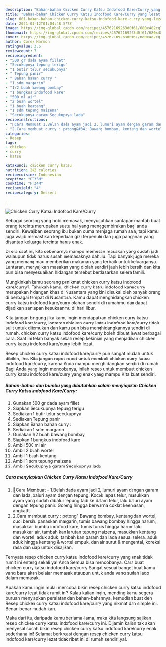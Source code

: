 ```yaml
---
description: "Bahan-bahan Chicken Curry Katsu Indofood Kare/Curry yang lezat Untuk Jualan"
title: "Bahan-bahan Chicken Curry Katsu Indofood Kare/Curry yang lezat Untuk Jualan"
slug: 601-bahan-bahan-chicken-curry-katsu-indofood-kare-curry-yang-lezat-untuk-jualan
date: 2021-03-12T01:04:48.577Z
image: https://img-global.cpcdn.com/recipes/45762169263d0f61/680x482cq70/chicken-curry-katsu-indofood-karecurry-foto-resep-utama.jpg
thumbnail: https://img-global.cpcdn.com/recipes/45762169263d0f61/680x482cq70/chicken-curry-katsu-indofood-karecurry-foto-resep-utama.jpg
cover: https://img-global.cpcdn.com/recipes/45762169263d0f61/680x482cq70/chicken-curry-katsu-indofood-karecurry-foto-resep-utama.jpg
author: Corey Harmon
ratingvalue: 3.6
reviewcount: 7
recipeingredient:
- "500 gr dada ayam fillet"
- "Secukupnya tepung terigu"
- "1 butir telur secukupnya"
- " Tepung panir"
- " Bahan bahan curry "
- "1 sdm margarin"
- "1/2 buah bawang bombay"
- "1 bungkus indofood kare"
- "500 ml air"
- "2 buah wortel"
- "1 buah kentang"
- "1 sdm tepung maizena"
- "Secukupnya garam Secukupnya lada"
recipeinstructions:
- "🌼Cara Membuat 1.Belah dada ayam jadi 2, lumuri ayam dengan garam dan lada, baluri ayam dengan tepung. Kocok lepas telur, masukkan ayam yang sudah dibalur tepung tadi ke dalam telur, lalu baluri ayam dengan tepung panir. Goreng hingga berwarna coklat keemasan, angkattt"
- "2.Cara membuat curry : potong&#34; Bawang bombay, kentang dan wortel, cuci bersih. panaskan margarin, tumis bawang bombay hingga harum, masukkan bumbu indofood kare, tumis tumis hingga harum lalu masukkan air, tambah kan larutan tepung maizena, masukkan kentang dan wortel, aduk aduk, tambah kan garam dan lada sesuai selera, aduk aduk hingga kentang &amp; wortel empuk, dan air surut &amp; mengental, koreksi rasa dan siap untuk disajikan."
categories:
- Resep
tags:
- chicken
- curry
- katsu

katakunci: chicken curry katsu 
nutrition: 262 calories
recipecuisine: Indonesian
preptime: "PT35M"
cooktime: "PT34M"
recipeyield: "4"
recipecategory: Dessert

---
```



![Chicken Curry Katsu Indofood Kare/Curry](https://img-global.cpcdn.com/recipes/45762169263d0f61/680x482cq70/chicken-curry-katsu-indofood-karecurry-foto-resep-utama.jpg)

Sebagai seorang yang hobi memasak, menyuguhkan santapan mantab buat orang tercinta merupakan suatu hal yang menggembirakan bagi anda sendiri. Kewajiban seorang ibu bukan cuma menjaga rumah saja, tapi kamu juga wajib memastikan keperluan gizi terpenuhi dan juga panganan yang disantap keluarga tercinta harus enak.

Di era  saat ini, kita sebenarnya mampu memesan masakan yang sudah jadi walaupun tidak harus susah memasaknya dahulu. Tapi banyak juga mereka yang memang mau memberikan makanan yang terbaik untuk keluarganya. Lantaran, menyajikan masakan yang diolah sendiri jauh lebih bersih dan kita pun bisa menyesuaikan hidangan tersebut berdasarkan selera famili. 



Mungkinkah kamu seorang penikmat chicken curry katsu indofood kare/curry?. Tahukah kamu, chicken curry katsu indofood kare/curry merupakan hidangan khas di Nusantara yang kini disukai oleh banyak orang di berbagai tempat di Nusantara. Kamu dapat menghidangkan chicken curry katsu indofood kare/curry olahan sendiri di rumahmu dan dapat dijadikan santapan kesukaanmu di hari libur.

Kita jangan bingung jika kamu ingin mendapatkan chicken curry katsu indofood kare/curry, lantaran chicken curry katsu indofood kare/curry tidak sulit untuk ditemukan dan kamu pun bisa menghidangkannya sendiri di rumah. chicken curry katsu indofood kare/curry boleh dibuat lewat berbagai cara. Saat ini telah banyak sekali resep kekinian yang menjadikan chicken curry katsu indofood kare/curry lebih lezat.

Resep chicken curry katsu indofood kare/curry pun sangat mudah untuk dibikin, lho. Kita jangan repot-repot untuk membeli chicken curry katsu indofood kare/curry, karena Anda mampu menghidangkan sendiri di rumah. Bagi Anda yang ingin mencobanya, inilah resep untuk membuat chicken curry katsu indofood kare/curry yang enak yang mampu Kita buat sendiri.

<!--inarticleads1-->

##### Bahan-bahan dan bumbu yang dibutuhkan dalam menyiapkan Chicken Curry Katsu Indofood Kare/Curry:

1. Gunakan 500 gr dada ayam fillet
1. Siapkan Secukupnya tepung terigu
1. Sediakan 1 butir telur secukupnya
1. Sediakan  Tepung panir
1. Siapkan  Bahan bahan curry :
1. Sediakan 1 sdm margarin
1. Gunakan 1/2 buah bawang bombay
1. Siapkan 1 bungkus indofood kare
1. Ambil 500 ml air
1. Ambil 2 buah wortel
1. Ambil 1 buah kentang
1. Ambil 1 sdm tepung maizena
1. Ambil Secukupnya garam Secukupnya lada




<!--inarticleads2-->

##### Cara menyiapkan Chicken Curry Katsu Indofood Kare/Curry:

1. 🌼Cara Membuat - 1.Belah dada ayam jadi 2, lumuri ayam dengan garam dan lada, baluri ayam dengan tepung. Kocok lepas telur, masukkan ayam yang sudah dibalur tepung tadi ke dalam telur, lalu baluri ayam dengan tepung panir. Goreng hingga berwarna coklat keemasan, angkattt
1. 2.Cara membuat curry : potong&#34; Bawang bombay, kentang dan wortel, cuci bersih. panaskan margarin, tumis bawang bombay hingga harum, masukkan bumbu indofood kare, tumis tumis hingga harum lalu masukkan air, tambah kan larutan tepung maizena, masukkan kentang dan wortel, aduk aduk, tambah kan garam dan lada sesuai selera, aduk aduk hingga kentang &amp; wortel empuk, dan air surut &amp; mengental, koreksi rasa dan siap untuk disajikan.




Ternyata resep chicken curry katsu indofood kare/curry yang enak tidak rumit ini enteng sekali ya! Anda Semua bisa mencobanya. Cara buat chicken curry katsu indofood kare/curry Sangat sesuai banget buat kamu yang baru akan belajar memasak ataupun untuk anda yang sudah jago dalam memasak.

Apakah kamu ingin mulai mencoba bikin resep chicken curry katsu indofood kare/curry lezat tidak rumit ini? Kalau kalian ingin, mending kamu segera buruan menyiapkan peralatan dan bahan-bahannya, kemudian buat deh Resep chicken curry katsu indofood kare/curry yang nikmat dan simple ini. Benar-benar mudah kan. 

Maka dari itu, daripada kamu berlama-lama, maka kita langsung sajikan resep chicken curry katsu indofood kare/curry ini. Dijamin kalian tak akan menyesal sudah bikin resep chicken curry katsu indofood kare/curry enak sederhana ini! Selamat berkreasi dengan resep chicken curry katsu indofood kare/curry lezat tidak ribet ini di rumah sendiri,ya!.

